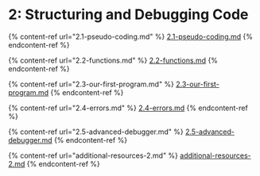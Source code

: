 # 2: Structuring and Debugging Code

{% content-ref url="2.1-pseudo-coding.md" %}
[2.1-pseudo-coding.md](2.1-pseudo-coding.md)
{% endcontent-ref %}

{% content-ref url="2.2-functions.md" %}
[2.2-functions.md](2.2-functions.md)
{% endcontent-ref %}

{% content-ref url="2.3-our-first-program.md" %}
[2.3-our-first-program.md](2.3-our-first-program.md)
{% endcontent-ref %}

{% content-ref url="2.4-errors.md" %}
[2.4-errors.md](2.4-errors.md)
{% endcontent-ref %}

{% content-ref url="2.5-advanced-debugger.md" %}
[2.5-advanced-debugger.md](2.5-advanced-debugger.md)
{% endcontent-ref %}

{% content-ref url="additional-resources-2.md" %}
[additional-resources-2.md](additional-resources-2.md)
{% endcontent-ref %}
